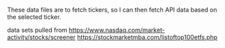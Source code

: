 These data files are to fetch tickers, so I can then fetch API data based on the selected ticker.

data sets pulled from 
https://www.nasdaq.com/market-activity/stocks/screener
https://stockmarketmba.com/listoftop100etfs.php
